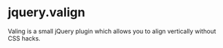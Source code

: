 jquery.valign
=============

Valing is a small jQuery plugin which allows you to align vertically without CSS hacks.
